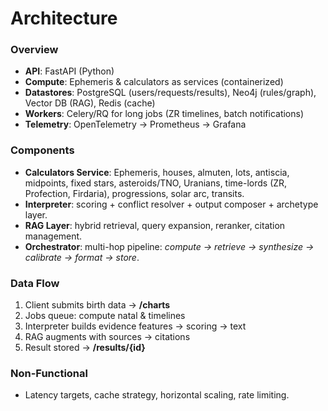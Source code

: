 # Architecture

### Overview
- **API**: FastAPI (Python)
- **Compute**: Ephemeris & calculators as services (containerized)
- **Datastores**: PostgreSQL (users/requests/results), Neo4j (rules/graph), Vector DB (RAG), Redis (cache)
- **Workers**: Celery/RQ for long jobs (ZR timelines, batch notifications)
- **Telemetry**: OpenTelemetry → Prometheus → Grafana

### Components
- **Calculators Service**: Ephemeris, houses, almuten, lots, antiscia, midpoints, fixed stars, asteroids/TNO, Uranians, time-lords (ZR, Profection, Firdaria), progressions, solar arc, transits.
- **Interpreter**: scoring + conflict resolver + output composer + archetype layer.
- **RAG Layer**: hybrid retrieval, query expansion, reranker, citation management.
- **Orchestrator**: multi-hop pipeline: *compute → retrieve → synthesize → calibrate → format → store*.

### Data Flow
1. Client submits birth data → **/charts**
2. Jobs queue: compute natal & timelines
3. Interpreter builds evidence features → scoring → text
4. RAG augments with sources → citations
5. Result stored → **/results/{id}**

### Non-Functional
- Latency targets, cache strategy, horizontal scaling, rate limiting.